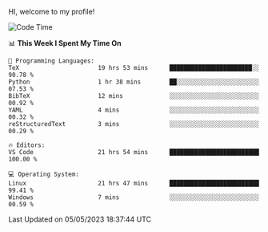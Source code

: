 HI, welcome to my profile!
<!--START_SECTION:waka-->
![Code Time](http://img.shields.io/badge/Code%20Time-833%20hrs%2057%20mins-blue)

📊 **This Week I Spent My Time On** 

```text
💬 Programming Languages: 
TeX                      19 hrs 53 mins      ███████████████████████░░   90.78 % 
Python                   1 hr 38 mins        ██░░░░░░░░░░░░░░░░░░░░░░░   07.53 % 
BibTeX                   12 mins             ░░░░░░░░░░░░░░░░░░░░░░░░░   00.92 % 
YAML                     4 mins              ░░░░░░░░░░░░░░░░░░░░░░░░░   00.32 % 
reStructuredText         3 mins              ░░░░░░░░░░░░░░░░░░░░░░░░░   00.29 % 

🔥 Editors: 
VS Code                  21 hrs 54 mins      █████████████████████████   100.00 % 

💻 Operating System: 
Linux                    21 hrs 47 mins      █████████████████████████   99.41 % 
Windows                  7 mins              ░░░░░░░░░░░░░░░░░░░░░░░░░   00.59 % 
```


 Last Updated on 05/05/2023 18:37:44 UTC
<!--END_SECTION:waka-->
